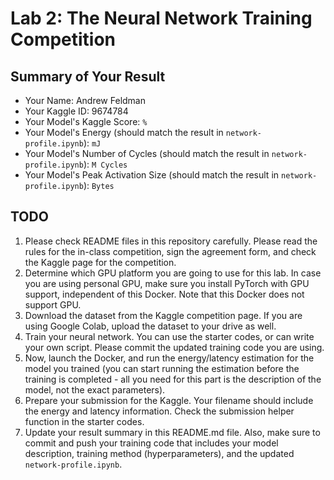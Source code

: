# Lab 2: The Neural Network Training Competition

## Summary of Your Result

- Your Name: Andrew Feldman
- Your Kaggle ID: 9674784
- Your Model's Kaggle Score: `%`
- Your Model's Energy (should match the result in `network-profile.ipynb`): `mJ`
- Your Model's Number of Cycles (should match the result in `network-profile.ipynb`): `M Cycles`
- Your Model's Peak Activation Size (should match the result in `network-profile.ipynb`): `Bytes`

## TODO

1. Please check README files in this repository carefully. Please read the rules for the in-class competition, sign the agreement form, and check the Kaggle page for the competition. 
2. Determine which GPU platform you are going to use for this lab. In case you are using personal GPU, make sure you install PyTorch with GPU support, independent of this Docker. Note that this Docker does not support GPU. 
3. Download the dataset from the Kaggle competition page. If you are using Google Colab, upload the dataset to your drive as well. 
4. Train your neural network. You can use the starter codes, or can write your own script. Please commit the updated training code you are using. 
5. Now, launch the Docker, and run the energy/latency estimation for the model you trained (you can start running the estimation before the training is completed - all you need for this part is the description of the model, not the exact parameters).
6. Prepare your submission for the Kaggle. Your filename should include the energy and latency information. Check the submission helper function in the starter codes. 
7. Update your result summary in this README.md file. Also, make sure to commit and push your training code that includes your model description, training method (hyperparameters), and the updated `network-profile.ipynb`. 
